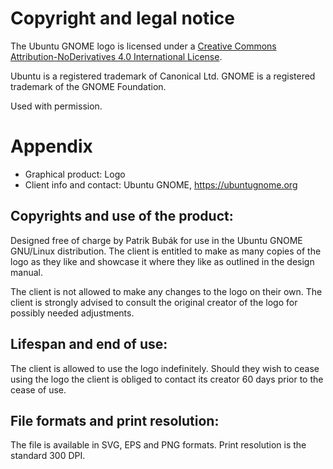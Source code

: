 # Copyright and legal notice

The Ubuntu GNOME logo is licensed under a [Creative Commons Attribution-NoDerivatives 4.0 International License](https://creativecommons.org/licenses/by-nd/4.0/).

Ubuntu is a registered trademark of Canonical Ltd.
GNOME is a registered trademark of the GNOME Foundation.

Used with permission.

# Appendix

 - Graphical product: Logo
 - Client info and contact: Ubuntu GNOME, https://ubuntugnome.org

## Copyrights and use of the product:

Designed free of charge by Patrik Bubák for use in the Ubuntu GNOME GNU/Linux distribution. The client is entitled to make as many copies of the logo as they like and showcase it where they like as outlined in the design manual.

The client is not allowed to make any changes to the logo on their own. The client is strongly advised to consult the original creator of the logo for possibly needed adjustments.

## Lifespan and end of use:

The client is allowed to use the logo indefinitely. Should they wish to cease using the logo the client is obliged to contact its creator 60 days prior to the cease of use.

## File formats and print resolution:

The file is available in SVG, EPS and PNG formats.
Print resolution is the standard 300 DPI.
